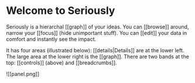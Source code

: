 # Welcome to Seriously

Seriously is a hierarchal [[graph]] of your ideas. You can [[browse]] around, narrow your [[focus]] (hide unimportant stuff). You can [[edit]] your data in comfort and instantly see the impact.

It has four areas (illustrated below): [[details|Details]] are at the lower left. The large area at the lower right is the [[graph]]. There are two bands at the top: [[controls]] (above) and [[breadcrumbs]].

![[panel.png]]  
